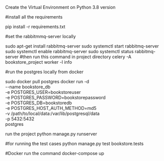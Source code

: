 Create the Virtual Environment on Python 3.8 version

#install all the requirements

pip install -r requirements.txt

#set the rabbitmmq-server locally

sudo apt-get install rabbitmq-server
sudo systemctl start rabbitmq-server
sudo systemctl enable rabbitmq-server
sudo systemctl status rabbitmq-server
#then run this command in project directory
celery -A bookstore_project worker -l info

#run the postgres locally from docker

sudo docker pull postgres
docker run -d \
  --name bookstore_db \
  -e POSTGRES_USER=bookstoreuser \
  -e POSTGRES_PASSWORD=bookstorepassword \
  -e POSTGRES_DB=bookstoredb \
  -e POSTGRES_HOST_AUTH_METHOD=md5 \
  -v /path/to/local/data:/var/lib/postgresql/data \
  -p 5432:5432 \
  postgres

run the project
python manage.py runserver

#for running the test cases
python manage.py test bookstore.tests


#Docker
run the command docker-compose up

